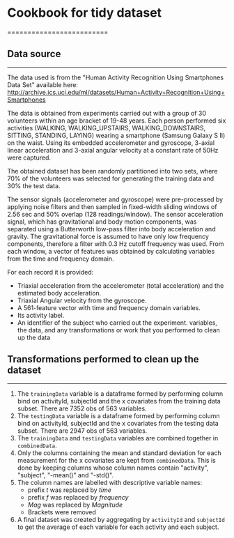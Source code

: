 # Cookbook for tidy dataset
=========================

## Data source
-----------
The data used is from the "Human Activity Recognition Using Smartphones Data Set" available here: http://archive.ics.uci.edu/ml/datasets/Human+Activity+Recognition+Using+Smartphones

The data is obtained from experiments carried out with a group of 30 volunteers within an age bracket of 19-48 years. Each person performed six activities (WALKING, WALKING_UPSTAIRS, WALKING_DOWNSTAIRS, SITTING, STANDING, LAYING) wearing a smartphone (Samsung Galaxy S II) on the waist. Using its embedded accelerometer and gyroscope, 3-axial linear acceleration and 3-axial angular velocity at a constant rate of 50Hz were captured. 

The obtained dataset has been randomly partitioned into two sets, where 70% of the volunteers was selected for generating the training data and 30% the test data. 

The sensor signals (accelerometer and gyroscope) were pre-processed by applying noise filters and then sampled in fixed-width sliding windows of 2.56 sec and 50% overlap (128 readings/window). The sensor acceleration signal, which has gravitational and body motion components, was separated using a Butterworth low-pass filter into body acceleration and gravity. The gravitational force is assumed to have only low frequency components, therefore a filter with 0.3 Hz cutoff frequency was used. From each window, a vector of features was obtained by calculating variables from the time and frequency domain. 

For each record it is provided:

* Triaxial acceleration from the accelerometer (total acceleration) and the estimated body acceleration.
* Triaxial Angular velocity from the gyroscope. 
* A 561-feature vector with time and frequency domain variables. 
* Its activity label. 
* An identifier of the subject who carried out the experiment.
 variables, the data, and any transformations or work that you performed to clean up the data


## Transformations performed to clean up the dataset
-------------------------------------------------
1. The `trainingData` variable is a dataframe formed by performing column bind on activityId, subjectId and the x covariates from the training data subset. There are 7352 obs of 563 variables.
2. The `testingData` variable is a dataframe formed by performing column bind on activityId, subjectId and the x covariates from the testing data subset. There are 2947 obs of 563 variables. 
3. The `trainingData` and `testingData` variables are combined together in `combinedData`. 
4. Only the columns containing the mean and standard deviation for each measurement for the x covariates are kept from `combinedData`. This is done by keeping columns whose column names contain "activity", "subject", "-mean()" and "-std()".
5. The column names are labelled with descriptive variable names:
	* prefix *t* was replaced by *time*
	* prefix *f* was replaced by *frequency*
	* *Mag* was replaced by *Magnitude*
	* Brackets were removed
6. A final dataset was created by aggregating by `activityId` and `subjectId` to get the average of each variable for each activity and each subject. 
